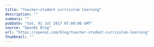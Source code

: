```yaml
---
title: "Teacher–student curriculum learning"
description: ""
summary: ""
pubDate: "Sat, 01 Jul 2017 07:00:00 GMT"
source: "OpenAI Blog"
url: "https://openai.com/blog/teacher-student-curriculum-learning"
thumbnail: ""
---
```



